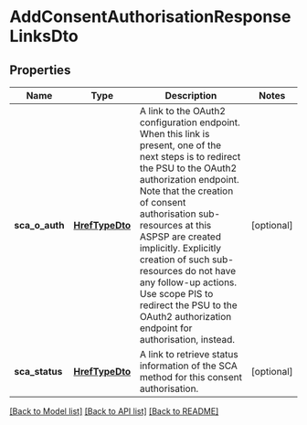 # AddConsentAuthorisationResponseLinksDto

## Properties
Name | Type | Description | Notes
------------ | ------------- | ------------- | -------------
**sca_o_auth** | [**HrefTypeDto**](HrefTypeDto.md) | A link to the OAuth2 configuration endpoint. When this link is present, one of the next steps is to redirect the PSU to the OAuth2 authorization endpoint.  Note that the creation of consent authorisation sub-resources at this ASPSP are created implicitly. Explicitly creation of such sub-resources do not have any follow-up actions.  Use scope PIS to redirect the PSU to the OAuth2 authorization endpoint for authorisation, instead. | [optional] 
**sca_status** | [**HrefTypeDto**](HrefTypeDto.md) | A link to retrieve status information of the SCA method for this consent authorisation. | [optional] 

[[Back to Model list]](../README.md#documentation-for-models) [[Back to API list]](../README.md#documentation-for-api-endpoints) [[Back to README]](../README.md)


